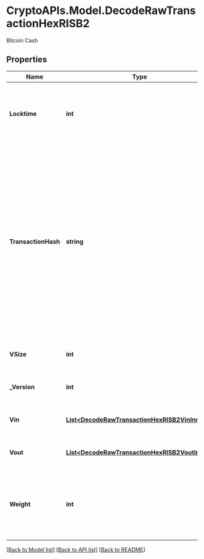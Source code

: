 # CryptoAPIs.Model.DecodeRawTransactionHexRISB2
Bitcoin Cash

## Properties

Name | Type | Description | Notes
------------ | ------------- | ------------- | -------------
**Locktime** | **int** | Represents the time at which a particular transaction can be added to the blockchain. | 
**TransactionHash** | **string** | Represents the same as transactionId for account-based protocols like Ethereum, while it could be different in UTXO-based protocols like Bitcoin. E.g., in UTXO-based protocols hash is different from transactionId for SegWit transactions. | 
**VSize** | **int** | Represents the virtual size of this transaction. | 
**_Version** | **int** | Represents transaction version number. | 
**Vin** | [**List&lt;DecodeRawTransactionHexRISB2VinInner&gt;**](DecodeRawTransactionHexRISB2VinInner.md) | Represents the transaction inputs. | 
**Vout** | [**List&lt;DecodeRawTransactionHexRISB2VoutInner&gt;**](DecodeRawTransactionHexRISB2VoutInner.md) | Represents the transaction outputs. | 
**Weight** | **int** | Represents the size of a block, measured in weight units and including the segwit discount. | [optional] 

[[Back to Model list]](../README.md#documentation-for-models) [[Back to API list]](../README.md#documentation-for-api-endpoints) [[Back to README]](../README.md)

